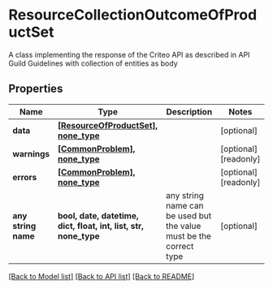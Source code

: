 # ResourceCollectionOutcomeOfProductSet

A class implementing the response  of the Criteo API as described in API Guild Guidelines with collection of entities as body

## Properties
Name | Type | Description | Notes
------------ | ------------- | ------------- | -------------
**data** | [**[ResourceOfProductSet], none_type**](ResourceOfProductSet.md) |  | [optional] 
**warnings** | [**[CommonProblem], none_type**](CommonProblem.md) |  | [optional] [readonly] 
**errors** | [**[CommonProblem], none_type**](CommonProblem.md) |  | [optional] [readonly] 
**any string name** | **bool, date, datetime, dict, float, int, list, str, none_type** | any string name can be used but the value must be the correct type | [optional]

[[Back to Model list]](../README.md#documentation-for-models) [[Back to API list]](../README.md#documentation-for-api-endpoints) [[Back to README]](../README.md)


